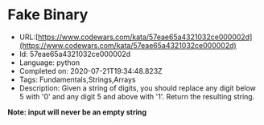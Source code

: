 # Fake Binary

 - URL:[https://www.codewars.com/kata/57eae65a4321032ce000002d](https://www.codewars.com/kata/57eae65a4321032ce000002d)
 - Id: 57eae65a4321032ce000002d
 - Language: python
 - Completed on: 2020-07-21T19:34:48.823Z
 - Tags: Fundamentals,Strings,Arrays
 - Description:
Given a string of digits, you should replace any digit below 5 with '0' and any digit 5 and above with '1'. Return the resulting string.

**Note: input will never be an empty string**

